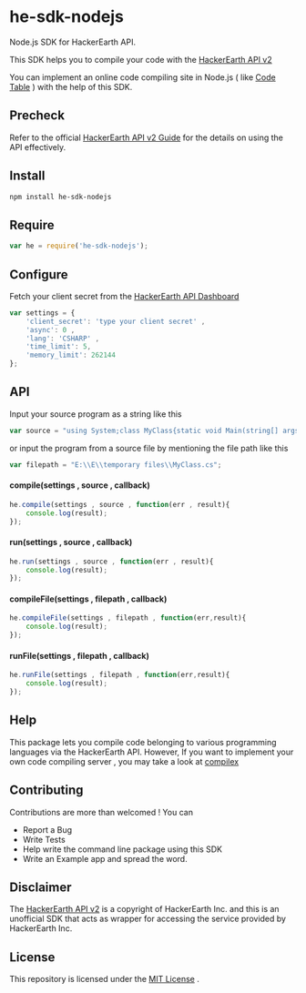 # he-sdk-nodejs
Node.js SDK for HackerEarth API.

This SDK helps you to compile your code with the [HackerEarth API v2](https://www.hackerearth.com/docs/api/developers/code/legacy/)

You can implement an online code compiling site in Node.js ( like [Code Table](https://code.hackerearth.com) ) with the help of this SDK.

## Precheck 
Refer to the official [HackerEarth API v2 Guide](https://www.hackerearth.com/docs/api/developers/code/legacy/) for the details on using the API effectively.

## Install 
```bash
npm install he-sdk-nodejs
```

## Require 
```javascript
var he = require('he-sdk-nodejs');
```

## Configure 
Fetch your client secret from the [HackerEarth API Dashboard](http://www.hackerearth.com/api/register/) 
```javascript
var settings = {
    'client_secret': 'type your client secret' ,
    'async': 0 ,
    'lang': 'CSHARP' ,
    'time_limit': 5,
	'memory_limit': 262144
};
```

## API

Input your source program as a string like this 
```javascript 
var source = "using System;class MyClass{static void Main(string[] args) {System.Console.WriteLine(\"Hello World!\\n\");}}";
```
or input the program from a source file by mentioning the file path like this 
```javascript
var filepath = "E:\\E\\temporary files\\MyClass.cs";
```

#### compile(settings , source , callback)
```javascript
he.compile(settings , source , function(err , result){
	console.log(result);
});
```

#### run(settings , source , callback)
```javascript
he.run(settings , source , function(err , result){
	console.log(result);
});
```

#### compileFile(settings , filepath , callback)
```javascript
he.compileFile(settings , filepath , function(err,result){
	console.log(result);
});
```

#### runFile(settings , filepath , callback)
```javascript
he.runFile(settings , filepath , function(err,result){
	console.log(result);
});
```

## Help 
This package lets you compile code belonging to various programming languages via the HackerEarth API. However, If you want to implement your own code compiling server , you may take a look at [compilex](https://www.npmjs.com/package/compilex) 

## Contributing
Contributions are more than welcomed !
You can 
- Report a Bug
- Write Tests
- Help write the command line package using this SDK 
- Write an Example app and spread the word.

## Disclaimer
The [HackerEarth API v2](https://www.hackerearth.com/docs/api/developers/code/legacy/) is a copyright of HackerEarth Inc. and this is an unofficial SDK that acts as wrapper for accessing the service provided by HackerEarth Inc.

## License
This repository is licensed under the [MIT License](https://github.com/scriptnull/he-sdk-nodejs/blob/master/LICENSE) .